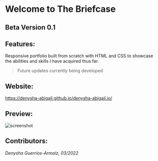 # Welcome to The Briefcase

## Beta Version 0.1

## Features:

Responsive portfolio built from scratch with HTML and CSS to showcase the abilities and skills I have acquired thus far.

> Future updates currently being developed

## Website:
https://denysha-abigail.github.io/denysha-abigail.io/

## Preview:
![screenshot](/assets/images/preview.png)

## Contributors:
*Denysha Guerrios-Armaiz, 03/2022*